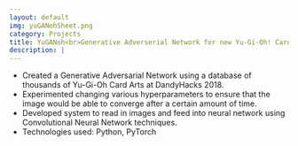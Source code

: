 ```yaml
---
layout: default
img: yuGANohSheet.png
category: Projects
title: YuGANoh<br>Generative Adverserial Network for new Yu-Gi-Oh! Cards
description: |
---
```

* Created a Generative Adversarial Network using a database of thousands of Yu-Gi-Oh Card Arts at DandyHacks 2018.
* Experimented changing various hyperparameters to ensure that the image would be able to converge after a certain amount of time.
* Developed system to read in images and feed into neural network using Convolutional Neural Network techniques.
* Technologies used: Python, PyTorch